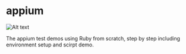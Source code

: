 # appium

![Alt text](https://raw.githubusercontent.com/hy1984427/appium/master/images/appium_logo.png "appium")

The appium test demos using Ruby from scratch, step by step including environment setup and scirpt demo.
